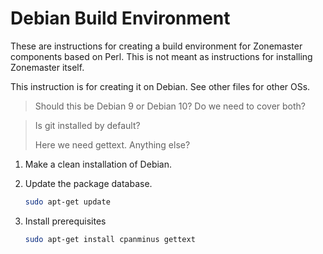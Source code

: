 # Debian Build Environment

These are instructions for creating a build environment for Zonemaster
components based on Perl. This is not meant as instructions for installing
Zonemaster itself. 

This instruction is for creating it on Debian. See other files for other OSs.

> Should this be Debian 9 or Debian 10? Do we need to cover both?

> Is git installed by default?
>
> Here we need gettext. Anything else?


1. Make a clean installation of Debian.

2. Update the package database.

   ```sh
   sudo apt-get update
   ```

3. Install prerequisites

   ```sh
   sudo apt-get install cpanminus gettext
   ```


